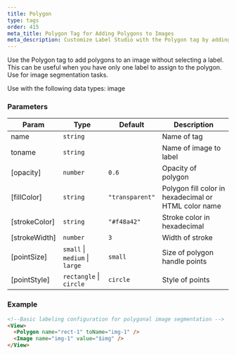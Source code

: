 ```yaml
---
title: Polygon
type: tags
order: 415
meta_title: Polygon Tag for Adding Polygons to Images
meta_description: Customize Label Studio with the Polygon tag by adding polygons to images for segmentation machine learning and data science projects.
---
```


Use the Polygon tag to add polygons to an image without selecting a label. This can be useful when you have only one label to assign to the polygon. Use for image segmentation tasks.

Use with the following data types: image

### Parameters

| Param | Type | Default | Description |
| --- | --- | --- | --- |
| name | <code>string</code> |  | Name of tag |
| toname | <code>string</code> |  | Name of image to label |
| [opacity] | <code>number</code> | <code>0.6</code> | Opacity of polygon |
| [fillColor] | <code>string</code> | <code>&quot;transparent&quot;</code> | Polygon fill color in hexadecimal or HTML color name |
| [strokeColor] | <code>string</code> | <code>&quot;#f48a42&quot;</code> | Stroke color in hexadecimal |
| [strokeWidth] | <code>number</code> | <code>3</code> | Width of stroke |
| [pointSize] | <code>small</code> \| <code>medium</code> \| <code>large</code> | <code>small</code> | Size of polygon handle points |
| [pointStyle] | <code>rectangle</code> \| <code>circle</code> | <code>circle</code> | Style of points |

### Example
```html
<!--Basic labeling configuration for polygonal image segmentation -->
<View>
  <Polygon name="rect-1" toName="img-1" />
  <Image name="img-1" value="$img" />
</View>
```
